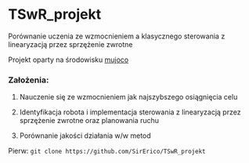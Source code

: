 # TSwR_projekt
Porównanie uczenia ze wzmocnieniem a klasycznego sterowania z linearyzacją przez sprzężenie zwrotne

Projekt oparty na środowisku [mujoco](https://gymnasium.farama.org/environments/mujoco/reacher/)
### Założenia:
1. Nauczenie się ze wzmocnieniem jak najszybszego osiągnięcia celu

2. Identyfikacja robota i implementacja sterowania z linearyzacją przez sprzężenie zwrotne oraz planowania ruchu

3. Porównanie jakości działania w/w metod

Pierw: `git clone https://github.com/SirErico/TSwR_projekt`